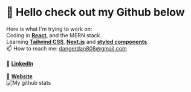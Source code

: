 # 👋 Hello check out my Github below
Here is what I'm trying to work on:<br />
Coding in **[React](https://reactjs.org/)**, and the MERN stack.<br />
Learning **[Tailwind CSS](https://tailwindcss.com/)**, **[Next.js](https://nextjs.org/)** and **[styled components](https://styled-components.com/)**. <br />
📫 How to reach me: dangerdan808@gmail.com <br />
<br />
👔 **[LinkedIn](https://www.linkedin.com/in/daniel-osornio-837547188/)**
<br />
<br />
🏡 **[Website](https://infallible-franklin-71e6b4.netlify.app/)**
<br />
![My github stats](https://github-readme-stats.vercel.app/api?username=DangerDan88&show_icons=true&theme=solarized-dark)
